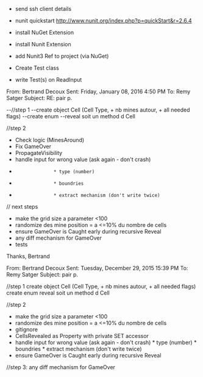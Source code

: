 
- send ssh client details
- nunit quickstart http://www.nunit.org/index.php?p=quickStart&r=2.6.4


- install NuGet Extension
- install Nunit Extension
- add Nunit3 Ref to project (via NuGet)
- Create Test class
- write Test(s) on ReadInput



From: Bertrand Decoux 
Sent: Friday, January 08, 2016 4:50 PM
To: Remy Satger
Subject: RE: pair p.

--//step 1
--create object Cell (Cell Type, + nb mines autour, + all needed flags)
--create enum 
--reveal soit un method d Cell

//step 2
-	Check logic (MinesAround)
-	Fix GameOver
-	PropagateVisibility
-	handle input for wrong value (ask again - don't crash)
-	                * type (number)
-	                * boundries
-	                * extract mechanism (don't write twice)

// next steps
- make the grid size a parameter <100
- randomize des mine position = a <=10% du nombre de cells
- ensure GameOver is Caught early during recursive Reveal 
 - any diff mechanism for GameOver
- tests


Thanks, Bertrand

From: Bertrand Decoux 
Sent: Tuesday, December 29, 2015 15:39 PM
To: Remy Satger
Subject: pair p.

//step 1
create object Cell (Cell Type, + nb mines autour, + all needed flags)
create enum 
reveal soit un method d Cell

//step 2
- make the grid size a parameter <100
- randomize des mine position = a <=10% du nombre de cells
- gitignore
- CellsRevealed as Property with private SET accessor
- handle input for wrong value (ask again - don't crash)
                * type (number)
                * boundries
                * extract mechanism (don't write twice)
- ensure GameOver is Caught early during recursive Reveal 

//step 3: any diff mechanism for GameOver

